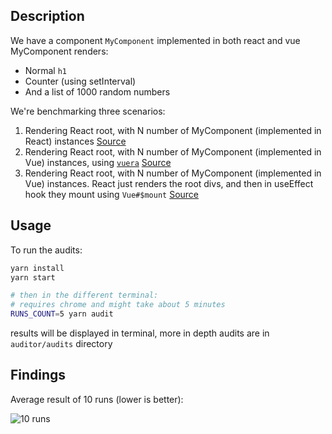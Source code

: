 ## Description

We have a component `MyComponent` implemented in both react and vue
MyComponent renders:

- Normal `h1`
- Counter (using setInterval)
- And a list of 1000 random numbers

We're benchmarking three scenarios:

1. Rendering React root, with N number of MyComponent (implemented in React) instances [Source](./JustReact.js)
2. Rendering React root, with N number of MyComponent (implemented in Vue) instances, using [`vuera`](https://github.com/akxcv/vuera) [Source](./ReactAndVuera.js)
3. Rendering React root, with N number of MyComponent (implemented in Vue) instances. React just renders the root divs, and then in useEffect hook they mount using `Vue#$mount` [Source](./PlainReactAndVue.js)

## Usage

To run the audits:

```bash
yarn install
yarn start

# then in the different terminal:
# requires chrome and might take about 5 minutes
RUNS_COUNT=5 yarn audit
```

results will be displayed in terminal, more in depth audits are in `auditor/audits` directory

## Findings

Average result of 10 runs (lower is better):

![10 runs](https://i.imgur.com/rfO8TXU.png)
